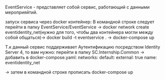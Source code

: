 EventService - представляет собой сервис, работающий с данными мероприяйтий.

запуск сервиса через docker контейнер: В командной строке следует перейти в папку EventService/EventService -> docker network create eventidentity_net(нужно для того, чтобы два контейнера могли между собой общаться)-> docker build -t eventservice . -> docker-compose up

Т.к данный сервис поддерживает Аутентификацию посредством Identity Server 4, то вам нужно: перейти в папку SC.Internship.Common -> 
добавить в docker-compose.yaml:
networks:
    default:
     external: true
     name: eventidentity_net 
	 
-> затем в командной строке прописать docker-compose up
